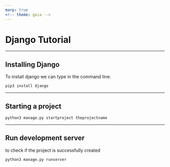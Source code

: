 ```yaml
---
marp: true
<!-- theme: gaia -->
---
```


# Django Tutorial
---

## Installing Django
To install django we can type in the command line:
```
pip3 install django
```

---
## Starting a project

```
python3 manage.py startproject theprojectname
```

---
## Run development server
to check if the project is successfully created

```
python3 manage.py runserver
```